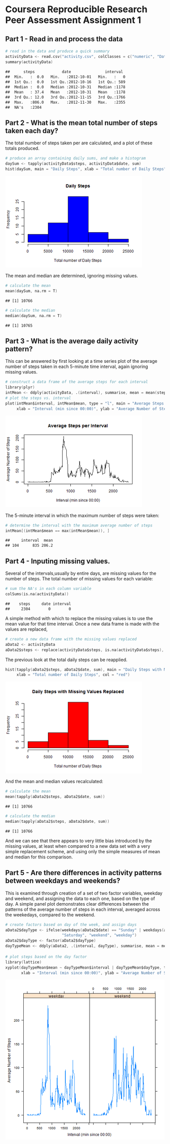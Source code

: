 Coursera Reproducible Research Peer Assessment Assignment 1
========================================================
Part 1 - Read in and process the data
-------------------------------------


```s
# read in the data and produce a quick summary
activityData <- read.csv("activity.csv", colClasses = c("numeric", "Date", "numeric"), header = T)
summary(activityData)
```

```
##      steps            date               interval   
##  Min.   :  0.0   Min.   :2012-10-01   Min.   :   0  
##  1st Qu.:  0.0   1st Qu.:2012-10-16   1st Qu.: 589  
##  Median :  0.0   Median :2012-10-31   Median :1178  
##  Mean   : 37.4   Mean   :2012-10-31   Mean   :1178  
##  3rd Qu.: 12.0   3rd Qu.:2012-11-15   3rd Qu.:1766  
##  Max.   :806.0   Max.   :2012-11-30   Max.   :2355  
##  NA's   :2304
```


Part 2 - What is the mean total number of steps taken each day?  
---------------------------------------------------------------
The total number of steps taken per are calculated, and a plot of these totals produced.


```s
# produce an array containing daily sums, and make a histogram
daySum <- tapply(activityData$steps, activityData$date, sum)
hist(daySum, main = "Daily Steps", xlab = "Total number of Daily Steps", col = "blue")
```

![plot of chunk unnamed-chunk-2](figure/unnamed-chunk-2.png) 


The mean and median are determined, ignoring missing values.


```s
# calculate the mean
mean(daySum, na.rm = T)
```

```
## [1] 10766
```

```s
# calculate the median
median(daySum, na.rm = T)
```

```
## [1] 10765
```


Part 3 - What is the average daily activity pattern?  
----------------------------------------------------
This can be answered by first looking at a time series plot of the average number of steps taken in each 5-minute time interval, again ignoring missing values.


```s
# construct a data frame of the average steps for each interval
library(plyr)
intMean <- ddply(activityData, .(interval), summarise, mean = mean(steps, na.rm = T))
# plot the steps vs. interval
plot(intMean$interval, intMean$mean, type = "l", main = "Average Steps per Interval", 
     xlab = "Interval (min since 00:00)", ylab = "Average Number of Steps")
```

![plot of chunk unnamed-chunk-4](figure/unnamed-chunk-4.png) 


The 5-minute interval in which the maximum number of steps were taken:


```s
# determine the interval with the maximum average number of steps
intMean[(intMean$mean == max(intMean$mean)), ]
```

```
##     interval  mean
## 104      835 206.2
```


Part 4 - Inputing missing values.  
---------------------------------
Several of the intervals,usually by entire days, are missing values for the number of steps.
The total number of missing values for each variable:


```s
# sum the NA's in each column variable
colSums(is.na(activityData))
```

```
##    steps     date interval 
##     2304        0        0
```


A simple method with which to replace the missing values is to use the mean value for that time interval. Once a new data frame is made with the values are replaced,


```s
# create a new data frame with the missing values replaced
aData2 <- activityData
aData2$steps <- replace(activityData$steps, is.na(activityData$steps), round(intMean$mean, 1))
```


The previous look at the total daily steps can be reapplied.


```s
hist(tapply(aData2$steps, aData2$date, sum), main = "Daily Steps with Missing Values Replaced", 
     xlab = "Total number of Daily Steps", col = "red")
```

![plot of chunk unnamed-chunk-8](figure/unnamed-chunk-8.png) 


And the mean and median values recalculated:


```s
# calculate the mean
mean(tapply(aData2$steps, aData2$date, sum))
```

```
## [1] 10766
```

```s
# calculate the median
median(tapply(aData2$steps, aData2$date, sum))
```

```
## [1] 10766
```


And we can see that there appears to very little bias introduced by the missing values, at least when compared to a new data set with a very simple replacement scheme, and using only the simple measures of mean and median for this comparison.

Part 5 - Are there differences in activity patterns between weekdays and weekends?  
----------------------------------------------------------------------------------
This is examined through creation of a set of two factor variables, weekday and weekend, and assigning the data to each one, based on the type of day. A simple panel plot demonstrates clear differences between the patterns of the average number of steps in each interval, averaged across the weekedays, compared to the weekend.


```s
# create factors based on day of the week, and assign days
aData2$dayType <- ifelse(weekdays(aData2$date) == "Sunday" | weekdays(aData2$date) == 
                         "Saturday", "weekend", "weekday")
aData2$dayType <- factor(aData2$dayType)
dayTypeMean <- ddply(aData2, .(interval, dayType), summarise, mean = mean(steps))

# plot steps based on the day factor
library(lattice)
xyplot(dayTypeMean$mean ~ dayTypeMean$interval | dayTypeMean$dayType, type = "l", 
       xlab = "Interval (min since 00:00)", ylab = "Average Number of Steps")
```

![plot of chunk unnamed-chunk-10](figure/unnamed-chunk-10.png) 

